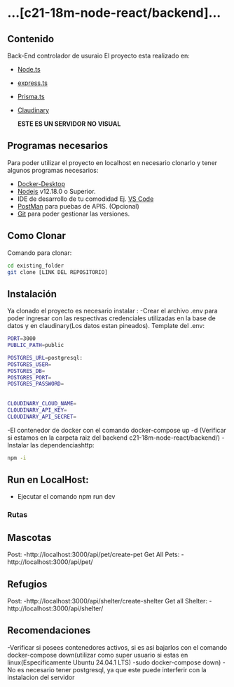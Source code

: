 # ...[c21-18m-node-react/backend]...

## Contenido

Back-End controlador de usuraio
El proyecto esta realizado en:

- [Node.ts](https://nodejs.org/es/)
- [express.ts](https://expressjs.com/es/)
- [Prisma.ts](https://www.prisma.io/)
- [Claudinary](https://cloudinary.com/)

  **ESTE ES UN SERVIDOR NO VISUAL**

## Programas necesarios

Para poder utilizar el proyecto en localhost en necesario clonarlo y tener algunos programas necesarios:

- [Docker-Desktop](https://www.docker.com/products/docker-desktop/)
- [Nodejs](https://nodejs.org/es/download/) v12.18.0 o Superior.
- IDE de desarrollo de tu comodidad Ej. [VS Code](https://code.visualstudio.com/download)
- [PostMan](https://www.postman.com/downloads/) para puebas de APIS. (Opcional)
- [Git](https://git-scm.com/downloads) para poder gestionar las versiones.

## Como Clonar

Comando para clonar:

```bash
cd existing_folder
git clone [LINK DEL REPOSITORIO]

```

## Instalación

Ya clonado el proyecto es necesario instalar :
-Crear el archivo .env para poder ingresar con las respectivas credenciales utilizadas en la base de datos y en claudinary(Los datos estan pineados). Template del .env:
```bash
PORT=3000
PUBLIC_PATH=public

POSTGRES_URL=postgresql:
POSTGRES_USER=
POSTGRES_DB=
POSTGRES_PORT=
POSTGRES_PASSWORD=
  
  
CLOUDINARY_CLOUD_NAME=
CLOUDINARY_API_KEY=
CLOUDINARY_API_SECRET=
```

-El contenedor de docker con el comando docker-compose up -d (Verificar si estamos en la carpeta raiz del backend c21-18m-node-react/backend/)
-Instalar las dependenciashttp:


```bash
npm -i
```

## Run en LocalHost:

- Ejecutar el comando npm run dev

### Rutas

## Mascotas
Post:
-http://localhost:3000/api/pet/create-pet
Get All Pets:
-http://localhost:3000/api/pet/



## Refugios
Post:
-http://localhost:3000/api/shelter/create-shelter
Get all Shelter:
-http://localhost:3000/api/shelter/

## Recomendaciones 
 -Verificar si posees contenedores activos, si es asi bajarlos con el comando docker-compose down(utilizar como super usuario si estas en linux(Especificamente Ubuntu 24.04.1 LTS) -sudo docker-compose down)
 -No es necesario tener postgresql, ya que este puede interferir con la instalacion del servidor
